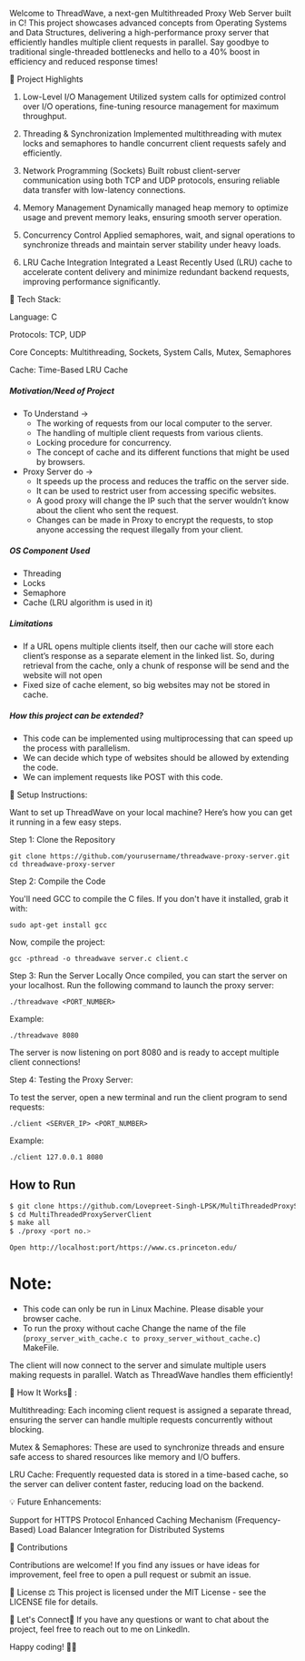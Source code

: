 Welcome to ThreadWave, a next-gen Multithreaded Proxy Web Server built in C! This project showcases advanced concepts from Operating Systems and Data Structures, delivering a high-performance proxy server that efficiently handles multiple client requests in parallel. Say goodbye to traditional single-threaded bottlenecks and hello to a 40% boost in efficiency and reduced response times!

🚀 Project Highlights

1. Low-Level I/O Management
Utilized system calls for optimized control over I/O operations, fine-tuning resource management for maximum throughput.

3. Threading & Synchronization
Implemented multithreading with mutex locks and semaphores to handle concurrent client requests safely and efficiently.

5. Network Programming (Sockets)
Built robust client-server communication using both TCP and UDP protocols, ensuring reliable data transfer with low-latency connections.

7. Memory Management
Dynamically managed heap memory to optimize usage and prevent memory leaks, ensuring smooth server operation.

9. Concurrency Control
Applied semaphores, wait, and signal operations to synchronize threads and maintain server stability under heavy loads.
11. LRU Cache Integration
Integrated a Least Recently Used (LRU) cache to accelerate content delivery and minimize redundant backend requests, improving performance significantly.

🔧 Tech Stack:

Language: C

Protocols: TCP, UDP

Core Concepts: Multithreading, Sockets, System Calls, Mutex, Semaphores

Cache: Time-Based LRU Cache

##### Motivation/Need of Project
- To Understand → 
  - The working of requests from our local computer to the server.
  - The handling of multiple client requests from various clients.
  - Locking procedure for concurrency.
  - The concept of cache and its different functions that might be used by browsers.
- Proxy Server do → 
  - It speeds up the process and reduces the traffic on the server side.
  - It can be used to restrict user from accessing specific websites.
  - A good proxy will change the IP such that the server wouldn’t know about the client who sent the request.
  - Changes can be made in Proxy to encrypt the requests, to stop anyone accessing the request illegally from your client.
 
##### OS Component Used ​
- Threading
- Locks 
- Semaphore
- Cache (LRU algorithm is used in it)

##### Limitations ​
- If a URL opens multiple clients itself, then our cache will store each client’s response as a separate element in the linked list. So, during retrieval from the cache, only a chunk of response will be send and the website will not open
- Fixed size of cache element, so big websites may not be stored in cache. 

##### How this project can be extended? ​
- This code can be implemented using multiprocessing that can speed up the process with parallelism.
- We can decide which type of websites should be allowed by extending the code.
- We can implement requests like POST with this code.



🚀 Setup Instructions:


Want to set up ThreadWave on your local machine? 
Here’s how you can get it running in a few easy steps.

Step 1: Clone the Repository


```git clone https://github.com/yourusername/threadwave-proxy-server.git```
```cd threadwave-proxy-server```

Step 2: Compile the Code

You'll need GCC to compile the C files. If you don't have it installed, grab it with:



```sudo apt-get install gcc```

Now, compile the project:



```gcc -pthread -o threadwave server.c client.c```

Step 3: Run the Server Locally
Once compiled, you can start the server on your localhost. Run the following command to launch the proxy server:



```./threadwave <PORT_NUMBER>```

Example:



```./threadwave 8080```

The server is now listening on port 8080 and is ready to accept multiple client connections!

Step 4: Testing the Proxy Server:

To test the server, open a new terminal and run the client program to send requests:



```./client <SERVER_IP> <PORT_NUMBER>```

Example:

```./client 127.0.0.1 8080```

## How to Run

```bash
$ git clone https://github.com/Lovepreet-Singh-LPSK/MultiThreadedProxyServerClient.git
$ cd MultiThreadedProxyServerClient
$ make all
$ ./proxy <port no.>
```
`Open http://localhost:port/https://www.cs.princeton.edu/`

# Note:
- This code can only be run in Linux Machine. Please disable your browser cache.
- To run the proxy without cache Change the name of the file (`proxy_server_with_cache.c to proxy_server_without_cache.c`) MakeFile.

The client will now connect to the server and simulate multiple users making requests in parallel. Watch as ThreadWave handles them efficiently!

🧠 How It Works🧐 :

Multithreading: Each incoming client request is assigned a separate thread, ensuring the server can handle multiple requests concurrently without blocking.


Mutex & Semaphores: These are used to synchronize threads and ensure safe access to shared resources like memory and I/O buffers.


LRU Cache: Frequently requested data is stored in a time-based cache, so the server can deliver content faster, reducing load on the backend.

💡 Future Enhancements:

Support for HTTPS Protocol
Enhanced Caching Mechanism (Frequency-Based)
Load Balancer Integration for Distributed Systems


🎉 Contributions

Contributions are welcome! If you find any issues or have ideas for improvement, feel free to open a pull request or submit an issue.


📄 License ⚖️
This project is licensed under the MIT License - see the LICENSE file for details.

💬 Let's Connect🧲
If you have any questions or want to chat about the project, feel free to reach out to me on LinkedIn.

Happy coding! ✌🏻


